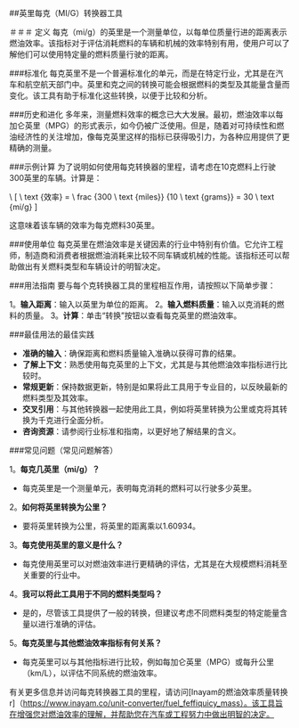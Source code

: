 ##英里每克（MI/G）转换器工具

＃＃＃ 定义
每克（mi/g）的英里是一个测量单位，以每单位质量行进的距离表示燃油效率。该指标对于评估消耗燃料的车辆和机械的效率特别有用，使用户可以了解他们可以使用特定量的燃料质量行驶的距离。

###标准化
每克英里不是一个普遍标准化的单元，而是在特定行业，尤其​​是在汽车和航空航天部门中。英里和克之间的转换可能会根据燃料的类型及其能量含量而变化。该工具有助于标准化这些转换，以便于比较和分析。

###历史和进化
多年来，测量燃料效率的概念已大大发展。最初，燃油效率以每加仑英里（MPG）的形式表示，如今仍被广泛使用。但是，随着对可持续性和燃油经济性的关注增加，像每克英里这样的指标已获得吸引力，为各种应用提供了更精确的测量。

###示例计算
为了说明如何使用每克转换器的里程，请考虑在10克燃料上行驶300英里的车辆。计算是：

\ [
\ text {效率} = \ frac {300 \ text {miles}} {10 \ text {grams}} = 30 \ text {mi/g}
\]

这意味着该车辆的效率为每克燃料30英里。

###使用单位
每克英里在燃油效率是关键因素的行业中特别有价值。它允许工程师，制造商和消费者根据燃油消耗来比较不同车辆或机械的性能。该指标还可以帮助做出有关燃料类型和车辆设计的明智决定。

###用法指南
要与每个克转换器工具的里程相互作用，请按照以下简单步骤：

1。**输入距离**：输入以英里为单位的距离。
2。**输入燃料质量**：输入以克消耗的燃料的质量。
3。**计算**：单击“转换”按钮以查看每克英里的燃油效率。

###最佳用法的最佳实践
-  **准确的输入**：确保距离和燃料质量输入准确以获得可靠的结果。
-  **了解上下文**：熟悉使用每克英里的上下文，尤其是与其他燃油效率指标进行比较时。
-  **常规更新**：保持数据更新，特别是如果将此工具用于专业目的，以反映最新的燃料类型及其效率。
-  **交叉引用**：与其他转换器一起使用此工具，例如将英里转换为公里或克将其转换为千克进行全面分析。
-  **咨询资源**：请参阅行业标准和指南，以更好地了解结果的含义。

###常见问题（常见问题解答）

1。**每克几英里（mi/g）？**
- 每克英里是一个测量单元，表明每克消耗的燃料可以行驶多少英里。

2。**如何将英里转换为公里？**
- 要将英里转换为公里，将英里的距离乘以1.60934。

3。**每克使用英里的意义是什么？**
- 每克使用英里可以对燃油效率进行更精确的评估，尤其是在大规模燃料消耗至关重要的行业中。

4。**我可以将此工具用于不同的燃料类型吗？**
- 是的，尽管该工具提供了一般的转换，但建议考虑不同燃料类型的特定能量含量以进行准确的评估。

5。**每克英里与其他燃油效率指标有何关系？**
- 每克英里可以与其他指标进行比较，例如每加仑英里（MPG）或每升公里（km/L），以评估不同系统的燃油效率。

有关更多信息并访问每克转换器工具的里程，请访问[Inayam的燃油效率质量转换 r]（https://www.inayam.co/unit-converter/fuel_feffiquicy_mass）。该工具旨在增强您对燃油效率的理解，并帮助您在汽车或工程努力中做出明智的决定。